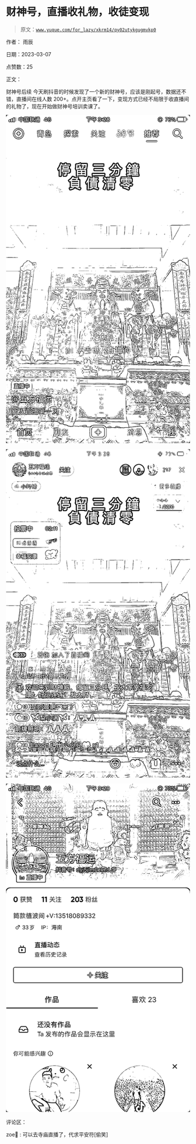 # 财神号，直播收礼物，收徒变现

> 原文：[`www.yuque.com/for_lazy/xkrm14/qy02utykgugmvkp0`](https://www.yuque.com/for_lazy/xkrm14/qy02utykgugmvkp0)

作者： 雨辰 

日期：2023-03-07 

点赞数：25 

正文： 

财神号后续 今天刷抖音的时候发现了一个新的财神号，应该是刚起号，数据还不错，直播间在线人数 200+。点开主页看了一下，变现方式已经不局限于收直播间的礼物了，现在开始做财神号培训卖课了。 

![](img/a2bed3ebf17b686bc108708c3bf4962f.png) 

![](img/47ba6eae208dd5f819441eae7ac23fb8.png) 

![](img/ecbc4850d39bf18011a56f59316e3694.png) 

评论区： 

zoe : 可以去寺庙直播了，代求平安符[偷笑] 

